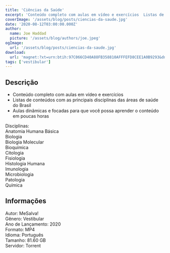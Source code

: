 ```yaml
---
title: 'Ciências da Saúde'
excerpt: 'Conteúdo completo com aulas em vídeo e exercícios  Listas de conteúdos com as principais disciplinas das áreas de saúde do Brasil  Aulas dinâmicas e focadas para que você possa aprender o conteúdo em poucas horas   Disciplinas: Anatomia Humana Básica Bi'
coverImage: '/assets/blog/posts/ciencias-da-saude.jpg'
date: '2020-08-12T03:00:00.000Z'
author:
  name: Joe Haddad
  picture: '/assets/blog/authors/joe.jpeg'
ogImage:
  url: '/assets/blog/posts/ciencias-da-saude.jpg'
download:
  url: 'magnet:?xt=urn:btih:97C066CD40A88FB358810AFFFEFD8CEE1A0B9293&dn=Me%20Salva%21%20Ci%c3%aancias%20da%20Sa%c3%bade&tr=udp%3a%2f%2ftracker.openbittorrent.com%3a1337%2fannounce&tr=udp%3a%2f%2ftracker.opentrackr.org%3a1337%2fannounce'
tags: ['vestibular']
---
```

<h2>Descrição</h2>
<p></p><ul><li>Conteúdo completo com aulas em vídeo e exercícios</li><li>Listas de conteúdos com as principais disciplinas das áreas de saúde do Brasil</li><li>Aulas dinâmicas e focadas para que você possa aprender o conteúdo em poucas horas</li></ul><p>Disciplinas:<br/>Anatomia Humana Básica<br/>Biologia<br/>Biologia Molecular<br/>Bioquímica<br/>Citologia<br/>Fisiologia<br/>Histologia Humana<br/>Imunologia<br/>Microbiologia<br/>Patologia<br/>Química</p><h2>Informações</h2><p>Autor: MeSalva!<br/>Gênero: Vestibular<br/>Ano de Lançamento: 2020<br/>Formato: MP4<br/>Idioma: Português<br/>Tamanho: 81.60 GB<br/>Servidor: Torrent</p>